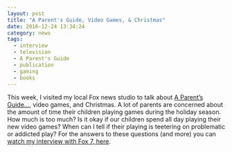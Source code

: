 ```yaml
---
layout: post
title: "A Parent's Guide, Video Games, & Christmas"
date: 2016-12-24 13:34:24
category: news
tags:
  - interview
  - television
  - A Parent's Guide
  - publication
  - gaming
  - books
---
```


This week, I visited my local Fox news studio to talk about [A Parent’s Guide...](https://www.amazon.com/Parents-Guide-Video-Games-understanding/dp/1537359835/ref=cm_cr_arp_d_product_top?ie=UTF8), video games, and Christmas. A lot of parents are concerned about the amount of time their children playing games during the holiday season. How much is too much? Is it okay if our children spend all day playing their new video games? When can I tell if their playing is teetering on problematic or addicted play? For the answers to these questions (and more) you can [watch my interview with Fox 7, here](http://www.fox7austin.com/good-day/225305468-story). 